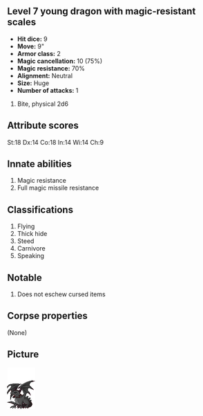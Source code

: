 ## Level 7 young dragon with magic-resistant scales

- **Hit dice:** 9
- **Move:** 9"
- **Armor class:** 2
- **Magic cancellation:** 10 (75%)
- **Magic resistance:** 70%
- **Alignment:** Neutral
- **Size:** Huge
- **Number of attacks:** 1
1. Bite, physical 2d6

## Attribute scores

St:18 Dx:14 Co:18 In:14 Wi:14 Ch:9

## Innate abilities

1. Magic resistance
2. Full magic missile resistance

## Classifications

1. Flying
2. Thick hide
3. Steed
4. Carnivore
5. Speaking

## Notable

1. Does not eschew cursed items

## Corpse properties

(None)

## Picture

![Gray dragon hatchling](https://github.com/hyvanmielenpelit/GnollHackTileSet/blob/main/Monsters/gray_dragon_hatchling/gray_dragon_hatchling.png)
